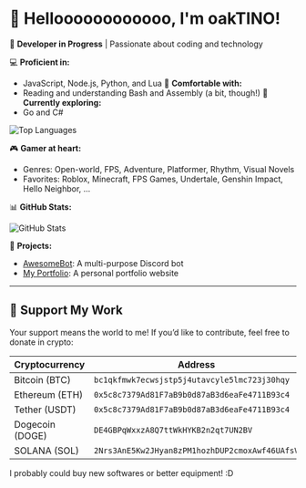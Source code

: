 # 👋 Helloooooooooooo, I'm oakTINO!

🎯 **Developer in Progress** | Passionate about coding and technology

💻 **Proficient in:**
- JavaScript, Node.js, Python, and Lua
📖 **Comfortable with:**
- Reading and understanding Bash and Assembly (a bit, though!)
🌱 **Currently exploring:**
- Go and C#


![Top Languages](https://github-readme-stats.vercel.app/api/top-langs/?username=oakTINOoff&layout=compact&theme=radical)


🎮 **Gamer at heart:**
- Genres: Open-world, FPS, Adventure, Platformer, Rhythm, Visual Novels
- Favorites: Roblox, Minecraft, FPS Games, Undertale, Genshin Impact, Hello Neighbor, ...

📊 **GitHub Stats:**



![GitHub Stats](https://github-readme-stats.vercel.app/api?username=oakTINOoff&show_icons=true&theme=radical)

🚀 **Projects:**
- [AwesomeBot](https://github.com/oakTINO/awesomebot): A multi-purpose Discord bot
- [My Portfolio](https://oaktino.pro/oak): A personal portfolio website


---

## 💖 Support My Work

Your support means the world to me! If you’d like to contribute, feel free to donate in crypto:

| Cryptocurrency | Address                                           
|----------------|---------------------------------------------------|
| Bitcoin (BTC)  | `bc1qkfmwk7ecwsjstp5j4utavcyle5lmc723j30hqy`      |
| Ethereum (ETH) | `0x5c8c7379Ad81F7aB9b0d87aB3d6eaFe4711B93c4`      |
| Tether (USDT)  | `0x5c8c7379Ad81F7aB9b0d87aB3d6eaFe4711B93c4`      |
| Dogecoin (DOGE)| `DE4GBPqWxxzA8Q7ttWkHYKB2n2qt7UN2BV`              |
| SOLANA (SOL)   | `2Nrs3AnE5Kw2JHyan8zPM1hozhDUP2cmoxAwf46UAfsV`    |

I probably could buy new softwares or better equipment! :D

